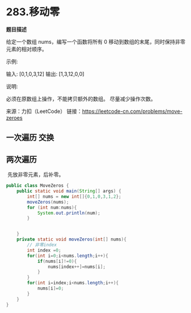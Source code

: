 # 283.移动零

**题目描述**

给定一个数组 nums，编写一个函数将所有 0 移动到数组的末尾，同时保持非零元素的相对顺序。

示例:

输入: [0,1,0,3,12]
输出: [1,3,12,0,0]

说明:

必须在原数组上操作，不能拷贝额外的数组。
尽量减少操作次数。

来源：力扣（LeetCode）
链接：https://leetcode-cn.com/problems/move-zeroes

## 一次遍历 交换



## 两次遍历

​	先放非零元素，后补零。

```java
public class MoveZeros {
    public static void main(String[] args) {
        int[] nums = new int[]{0,1,0,3,1,2};
        moveZeros(nums);
        for (int num:nums){
            System.out.println(num);
        }


    }
    private static void moveZeros(int[] nums){
        // 非零index
        int index =0;
        for(int i=0;i<nums.length;i++){
            if(nums[i]!=0){
                nums[index++]=nums[i];
            }
        }
        for(int i=index;i<nums.length;i++){
            nums[i]=0;
        }
    }
}
```



